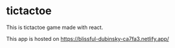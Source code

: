 # tictactoe
This is tictactoe game made with react.

This app is hosted on https://blissful-dubinsky-ca7fa3.netlify.app/
